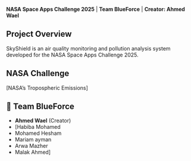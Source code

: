 **NASA Space Apps Challenge 2025** | **Team BlueForce** | **Creator: Ahmed Wael**

## Project Overview
SkyShield is an air quality monitoring and pollution analysis system developed for the NASA Space Apps Challenge 2025.

## NASA Challenge
[NASA’s Tropospheric Emissions]

## 👥 Team BlueForce
- **Ahmed Wael** (Creator)
- [Habiba Mohamed 
- Mohamed Hesham
- Mariam ayman
- Arwa Mazher
- Malak Ahmed]
